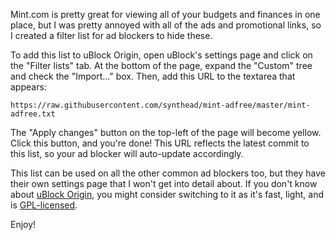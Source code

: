 Mint.com is pretty great for viewing all of your budgets and finances in one place, but I was pretty annoyed with all of the ads and promotional links, so I created a filter list for ad blockers to hide these.

To add this list to uBlock Origin, open uBlock's settings page and click on the "Filter lists" tab.  At the bottom of the page, expand the "Custom" tree and check the "Import..." box.  Then, add this URL to the textarea that appears:

    https://raw.githubusercontent.com/synthead/mint-adfree/master/mint-adfree.txt

The "Apply changes" button on the top-left of the page will become yellow.  Click this button, and you're done!  This URL reflects the latest commit to this list, so your ad blocker will auto-update accordingly.

This list can be used on all the other common ad blockers too, but they have their own settings page that I won't get into detail about.  If you don't know about [uBlock Origin](https://ublockorigin.com), you might consider switching to it as it's fast, light, and is [GPL-licensed](https://github.com/gorhill/uBlock/blob/master/LICENSE.txt).

Enjoy!
